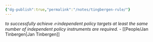 ```yaml
---
{"dg-publish":true,"permalink":"/notes/tingbergen-rule/"}
---
```



*to successfully achieve 𝑛 independent policy targets at least the same number of independent policy instruments are required.* - [[People/Jan Tinbergen\|Jan Tinbergen]]
